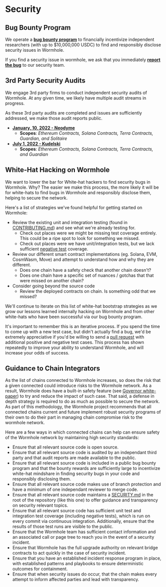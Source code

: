 # Security

## Bug Bounty Program

We operate a **[bug bounty program](https://immunefi.com/bounty/wormhole/)** to financially incentivize independent researchers (with up to $10,000,000 USDC) to find and responsibly disclose security issues in Wormhole.

If you find a security issue in wormhole, we ask that you immediately **[report the bug](https://immunefi.com/bounty/wormhole/)** to our security team.

## 3rd Party Security Audits

We engage 3rd party firms to conduct independent security audits of Wormhole.  At any given time, we likely have multiple audit streams in progress.

As these 3rd party audits are completed and issues are sufficiently addressed, we make those audit reports public.

- **[January, 10, 2022 - Neodyme](https://storage.googleapis.com/wormhole-audits/2022-01-10_neodyme.pdf)**
    - **Scopes**: *Ethereum Contracts, Solana Contracts, Terra Contracts, Guardian, and Solitaire*
- **[July 1, 2022 - Kudelski](https://storage.googleapis.com/wormhole-audits/2022-07-01_kudelski.pdf)**
    - **Scopes**: *Ethereum Contracts, Solana Contracts, Terra Contracts, and Guardian*

## White-Hat Hacking on Wormhole

We want to lower the bar for White-hat hackers to find security bugs in Wormhole.  Why? The easier we make this process, the more likely it will be for white-hats to find bugs in Wormhole and responsibly disclose them, helping to secure the network.

Here's a list of strategies we've found helpful for getting started on Wormhole:

- Review the existing unit and integration testing (found in [CONTRIBUTING.md](https://github.com/certusone/wormhole/blob/dev.v2/CONTRIBUTING.md)) and see what we're already testing for.
    * Check out places were we might be missing test coverage entirely.  This could be a ripe spot to look for something we missed.
    * Check out places were we have unit/integration tests, but we lack sufficient [negative test](https://en.wikipedia.org/wiki/Negative_testing) coverage.
- Review our different smart contract implementations (eg. Solana, EVM, CosmWasm, Move) and attempt to understand how and why they are different.
    * Does one chain have a safety check that another chain doesn't?
    * Does one chain have a specific set of nuances / gotchas that that were missed on another chain?
- Consider going beyond the source code
    * Review the deployed contracts on chain. Is something odd that we missed? 

We'll continue to iterate on this list of white-hat bootstrap strategies as we grow our lessons learned internally hacking on Wormhole and from other white-hats who have been successful via our bug bounty program.

It's important to remember this is an iterative process. If you spend the time to come up with a new test case, but didn't actually find a bug, we'd be extremely appreciative if you'd be willing to send a [pull request](https://docs.github.com/en/pull-requests/collaborating-with-pull-requests/proposing-changes-to-your-work-with-pull-requests/creating-a-pull-request) with additional positive and negative test cases.  This process has shown repeatedly to improve your ability to understand Wormhole, and will increase your odds of success.

## Guidance to Chain Integrators

As the list of chains connected to Wormhole increases, so does the risk that a given connected could introduce risks to the Wormhole network.  As a result, Wormhole does have a built-in safety feature (see [Governor white-paper](https://github.com/certusone/wormhole/blob/dev.v2/whitepapers/0007_governor.md)) to try and reduce the impact of such case.  That said, a defense in depth strategy is required to do as much as possible to secure the network.  As part of this methodology, the Wormhole project recommends that all connected chains current and future implement robust security programs of their own to do their part in managing chain compromise risk to the wormhole network.

Here are a few ways in which connected chains can help can ensure safety of the Wormhole network by maintaining high security standards:

- Ensure that all relevant source code is open source.
- Ensure that all relevant source code is audited by an independant third party and that audit reports are made available to the public.
- Ensure that all relevant source code is included in a public bug bounty program and that the bounty rewards are sufficiently large to incentivize white-hat mindshare in finding security bugs in your code and responsibly disclosing them.
- Ensure that all relevant source code makes use of branch protection and have a minimum of one independant reviewer to merge code.
- Ensure that all relevant source code maintains a [SECURITY.md](https://github.com/certusone/wormhole/blob/dev.v2/SECURITY.md) in the root of the repository (like this one) to offer guidance and transparency on security relevant topics.
- Ensure that all relevant source code has sufficient unit test and integration test coverage (including negative tests), which is run on every commit via continuous integration.  Additionally, ensure that the results of those test runs are visible to the public.
- Ensure that the Wormhole team has sufficient contact information and an associated call or page tree to reach you in the event of a security incident.
- Ensure that Wormhole has the full upgrade authority on relevant bridge contracts to act quickly in the case of security incident.
- Ensure that you have an established incident response program in place, with established patterns and playbooks to ensure deterministic outcomes for containment.
- Ensure that when security issues do occur, that the chain makes every attempt to inform affected parties and lead with transparency.